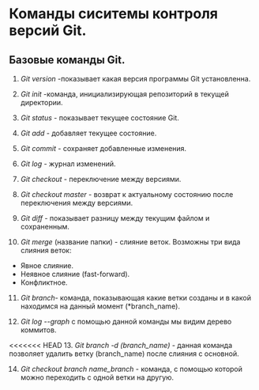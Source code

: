 # Команды сиситемы контроля версий Git.

## Базовые команды Git.

1. *Git version* -показывает какая версия программы Git установленна.
2. *Git init* -команда, инициализирующая репозиторий в текущей директории.
3. *Git status* - показывает текущее состояние Git. 
4. *Git add* - добавляет текущее состояние.
5. *Git commit* - сохраняет добавленные изменения.
6. *Git log* - журнал изменений.
7. *Git checkout* - переключение между версиями.
8. *Git checkout master* - возврат к актуальному состоянию после переключения между версиями.
9. *Git diff* - показывает разницу между текущим файлом и сохраненным.

10. *Git merge* (название папки) - слияние веток.
Возможны три вида слияния веток:
* Явное слияние.
* Неявное слияние (fast-forward).
* Конфликтное.

11. *Git branch*- команда, показывающая какие ветки созданы и в какой находимся на данный момент (*branch_name).

12. *Git log --graph* с помощью данной команды мы видим дерево коммитов.

<<<<<<< HEAD
13. *Git branch -d (branch_name)* - данная команда позволяет удалить ветку (branch_name) после слияния с основной.

14. *Git checkout branch name_branch*  - команда, с помощью которой можно переходить с одной ветки на другую.

